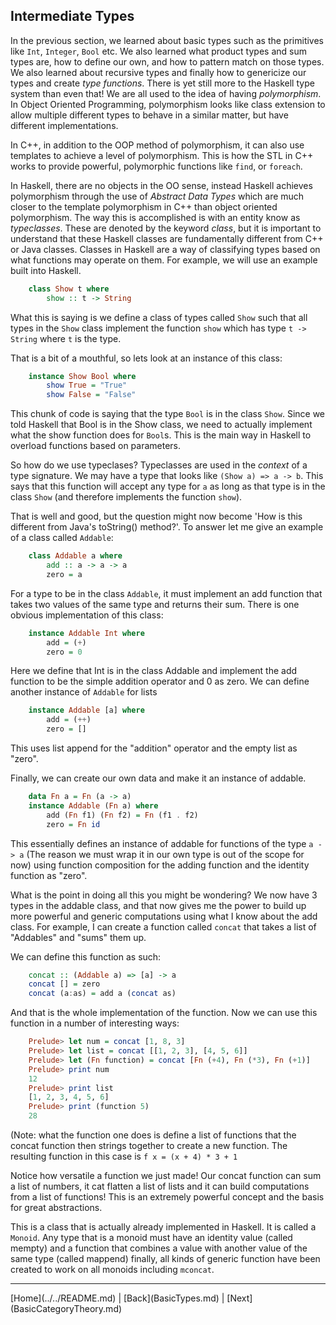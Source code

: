 Intermediate Types
------------------

In the previous section, we learned about basic types such as the primitives
like `Int`, `Integer`, `Bool` etc. We also learned what product types and sum
types are, how to define our own, and how to pattern match on those types. We
also learned about recursive types and finally how to genericize our types and
create _type functions_. There is yet still more to the Haskell type system
than even that! We are all used to the idea of having _polymorphism_. In
Object Oriented Programming, polymorphism looks like class extension to allow
multiple different types to behave in a similar matter, but have different
implementations.

In C++, in addition to the OOP method of polymorphism, it can also use templates
to achieve a level of polymorphism. This is how the STL in C++ works to provide
powerful, polymorphic functions like `find`, or `foreach`.

In Haskell, there are no objects in the OO sense, instead Haskell achieves polymorphism
through the use of _Abstract Data Types_ which are much closer to the template polymorphism
in C++ than object oriented polymorphism. The way this is accomplished is with an
entity know as _typeclasses_. These are denoted by the keyword _class_, but it is important
to understand that these Haskell classes are fundamentally different from C++ or Java
classes. Classes in Haskell are a way of classifying types based on what functions
may operate on them. For example, we will use an example built into Haskell.

```haskell
    class Show t where
        show :: t -> String
```

What this is saying is we define a class of types called `Show` such that all types
in the `Show` class implement the function `show` which has type `t -> String` where
`t` is the type.

That is a bit of a mouthful, so lets look at an instance of this class:

```haskell
    instance Show Bool where
        show True = "True"
        show False = "False"
```

This chunk of code is saying that the type `Bool` is in the class `Show`. Since we
told Haskell that Bool is in the Show class, we need to actually implement what the
show function does for `Bool`s. This is the main way in Haskell to overload functions
based on parameters.

So how do we use typeclases? Typeclasses are used in the _context_ of a type signature.
We may have a type that looks like `(Show a) => a -> b`. This says that this function
will accept any type for `a` as long as that type is in the class `Show` (and therefore
implements the function `show`).

That is well and good, but the question might now become 'How is this different from Java's
toString() method?'. To answer let me give an example of a class called `Addable`:

```haskell
    class Addable a where
        add :: a -> a -> a
        zero = a
```

For a type to be in the class `Addable`, it must implement an add function that takes
two values of the same type and returns their sum. There is one obvious implementation
of this class:

```haskell
    instance Addable Int where
        add = (+)
        zero = 0
```

Here we define that Int is in the class Addable and implement the add function to be the
simple addition operator and 0 as zero. We can define another instance of `Addable` for lists

```haskell
    instance Addable [a] where
        add = (++)
        zero = []
```

This uses list append for the "addition" operator and the empty list as "zero".

Finally, we can create our own data and make it an instance of addable.

```haskell
    data Fn a = Fn (a -> a)
    instance Addable (Fn a) where
        add (Fn f1) (Fn f2) = Fn (f1 . f2)
        zero = Fn id
```

This essentially defines an instance of addable for functions of the type `a -> a`
(The reason we must wrap it in our own type is out of the scope for now) using
function composition for the adding function and the identity function as
"zero".

What is the point in doing all this you might be wondering? We now have 3 types in
the addable class, and that now gives me the power to build up more powerful and
generic computations using what I know about the add class. For example, I can create
a function called `concat` that takes a list of "Addables" and "sums" them up.

We can define this function as such:

```haskell
    concat :: (Addable a) => [a] -> a
    concat [] = zero
    concat (a:as) = add a (concat as)
```

And that is the whole implementation of the function. Now we can use this function in a
number of interesting ways:

```haskell
    Prelude> let num = concat [1, 8, 3]
    Prelude> let list = concat [[1, 2, 3], [4, 5, 6]]
    Prelude> let (Fn function) = concat [Fn (+4), Fn (*3), Fn (+1)]
    Prelude> print num
    12
    Prelude> print list
    [1, 2, 3, 4, 5, 6]
    Prelude> print (function 5)
    28
```
(Note: what the function one does is define a list of functions that
the concat function then strings together to create a new function. The
resulting function in this case is `f x = (x + 4) * 3 + 1`

Notice how versatile a function we just made! Our concat function can sum a
list of numbers, it cat flatten a list of lists and it can build computations
from a list of functions! This is an extremely powerful concept and the basis
for great abstractions.

This is a class that is actually already implemented in Haskell. It is called a
`Monoid`. Any type that is a monoid must have an identity value (called mempty)
and a function that combines a value with another value of the same type (called mappend)
finally, all kinds of generic function have been created to work on all monoids including
`mconcat`.

<!---
At the bottom of every page we need a next and previous button 
-->
<hr>
[Home](../../README.md) | [Back](BasicTypes.md) | [Next](BasicCategoryTheory.md)